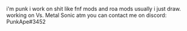 i'm punk
i work on shit like fnf mods and roa mods
usually i just draw.
working on Vs. Metal Sonic atm
you can contact me on discord: PunkApe#3452
